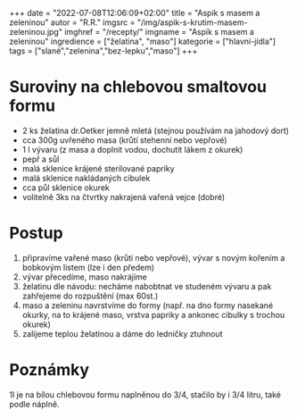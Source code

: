 
+++
date = "2022-07-08T12:06:09+02:00"
title = "Aspik s masem a zeleninou"
autor = "R.R."
imgsrc = "/img/aspik-s-krutim-masem-zeleninou.jpg"
imghref = "/recepty/"
imgname = "Aspik s masem a zeleninou"
ingredience = ["želatina", "maso"]
kategorie = ["hlavní-jídla"]
tags = ["slané","zelenina","bez-lepku","maso"]
+++

# Suroviny na chlebovou smaltovou formu

- 2 ks želatina dr.Oetker jemně mletá (stejnou používám na jahodový dort)
- cca 300g  uvřeného masa (krůtí stehenní nebo vepřové)
- 1 l vývaru  (z masa a doplnit vodou, dochutit lákem z okurek)
- pepř  a sůl
- malá sklenice krájené sterilované papriky 
- malá sklenice nakládaných cibulek
- cca půl sklenice okurek
- volitelně 3ks na čtvrtky nakrajená vařená vejce (dobré)


# Postup

1. připravíme vařené maso (krůtí nebo vepřové), vývar s novým kořením a bobkovým listem (lze i den předem)
2. vývar přecedíme, maso nakrájíme
3. želatinu dle návodu: necháme nabobtnat ve studeném vývaru a pak zahřejeme do rozpuštění (max 60st.)
3. maso a zeleninu navrstvíme do formy (např. na dno formy nasekané okurky, na to krájené maso, vrstva papriky a ankonec cibulky s trochou okurek)
4. zalijeme teplou želatinou a dáme do ledničky ztuhnout



# Poznámky
1l je na bílou chlebovou formu naplněnou do 3/4, stačilo by i 3/4 litru, také podle náplně.